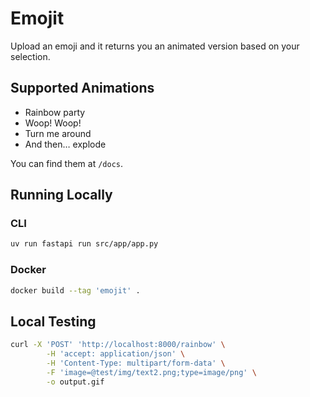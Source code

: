 # Emojit

Upload an emoji and it returns you an animated version based on your selection.

## Supported Animations

- Rainbow party
- Woop! Woop!
- Turn me around
- And then… explode

You can find them at `/docs`.

## Running Locally

### CLI

```sh
uv run fastapi run src/app/app.py
```

### Docker

```sh
docker build --tag 'emojit' .
```

## Local Testing

```bash
curl -X 'POST' 'http://localhost:8000/rainbow' \
        -H 'accept: application/json' \
        -H 'Content-Type: multipart/form-data' \
        -F 'image=@test/img/text2.png;type=image/png' \
        -o output.gif
```
